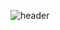 ![header](https://capsule-render.vercel.app/api?type=Venom&color=gradient&height=300&section=header&text=Mione%20Dev&fontColor=8A2BE2&fontSize=70)

